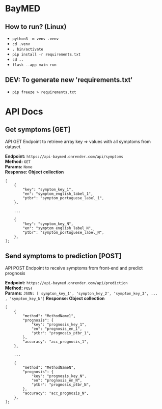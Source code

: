 # BayMED

## How to run? (Linux)
- `python3 -m venv .venv`
- `cd .venv`
- `. bin/activate`
- `pip install -r requirements.txt`
- `cd ..`
- `flask --app main run`

## DEV: To generate new 'requirements.txt'
-  `pip freeze > requirements.txt`

# API Docs

## Get symptoms [GET]
API GET Endpoint to retrieve array key => values with all symptoms from dataset.

**Endpoint:** `https://api-baymed.onrender.com/api/symptoms`  
**Method:** `GET`  
**Params:** `None`  
**Response: Object collection**   

``` 
[
    {
        "key": "symptom_key_1",
        "en": "symptom_english_label_1",
        "ptbr": "symptom_portuguese_label_1",
    },

    ...

    {
        "key": "symptom_key_N",
        "en": "symptom_english_label_N",
        "ptbr": "symptom_portuguese_label_N",
    },
];
```

## Send symptoms to prediction [POST]
API POST Endpoint to receive symptoms from front-end and predict prognosis

**Endpoint:** `https://api-baymed.onrender.com/api/prediction`  
**Method:** `POST`  
**Params:** `JSON: ['sympton_key_1', 'sympton_key_2', 'sympton_key_3', ... , 'sympton_key_N']` 
**Response: Object collection**   
``` 
[
    {
        "method": "MethodName1",
        "prognosis": {
            "key": "prognosis_key_1",
            "en": "prognosis_en_1",
            "ptbr": "prognosis_ptbr_1",
        },
        "accuracy": "acc_prognosis_1",
    },

    ...

    {
        "method": "MethodNameN",
        "prognosis": {
            "key": "prognosis_key_N",
            "en": "prognosis_en_N",
            "ptbr": "prognosis_ptbr_N",
        },
        "accuracy": "acc_prognosis_N",
    },
];
```
